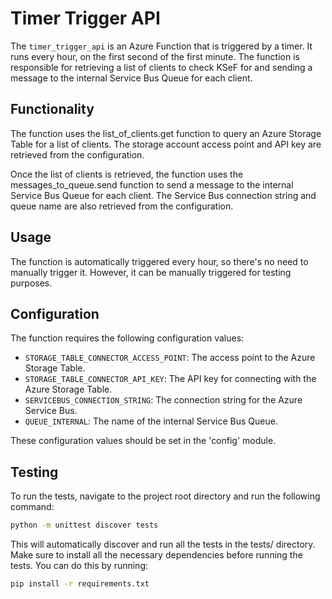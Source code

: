 # Timer Trigger API

The `timer_trigger_api` is an Azure Function that is triggered by a timer. It runs every hour, on the first second of the first minute. The function is responsible for retrieving a list of clients to check KSeF for and sending a message to the internal Service Bus Queue for each client.

## Functionality

The function uses the list_of_clients.get function to query an Azure Storage Table for a list of clients. The storage account access point and API key are retrieved from the configuration.

Once the list of clients is retrieved, the function uses the messages_to_queue.send function to send a message to the internal Service Bus Queue for each client. The Service Bus connection string and queue name are also retrieved from the configuration.

## Usage

The function is automatically triggered every hour, so there's no need to manually trigger it. However, it can be manually triggered for testing purposes.

## Configuration

The function requires the following configuration values:

- `STORAGE_TABLE_CONNECTOR_ACCESS_POINT`: The access point to the Azure Storage Table.
- `STORAGE_TABLE_CONNECTOR_API_KEY`: The API key for connecting with the Azure Storage Table.
- `SERVICEBUS_CONNECTION_STRING`: The connection string for the Azure Service Bus.
- `QUEUE_INTERNAL`: The name of the internal Service Bus Queue.

These configuration values should be set in the 'config' module.

## Testing

To run the tests, navigate to the project root directory and run the following command:

```bash
python -m unittest discover tests
```

This will automatically discover and run all the tests in the tests/ directory. Make sure to install all the necessary dependencies before running the tests. You can do this by running:

```bash
pip install -r requirements.txt
```
